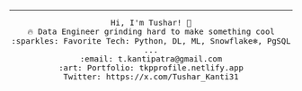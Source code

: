 
 <hr></hr>
<p align="center">
  <samp>
    Hi, I'm Tushar! 👋 <br>
    🔥 Data Engineer grinding hard to make something cool  <br>
    :sparkles: Favorite Tech: Python, DL, ML, Snowflake❄️, PgSQL ... <br>
    :email:	t.kantipatra@gmail.com <br>
    :art: Portfolio: tkpprofile.netlify.app <br>
                Twitter: https://x.com/Tushar_Kanti31<br>
  </samp>
</p>

